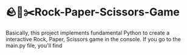 # 🪨📃✂️Rock-Paper-Scissors-Game

Basically, this project implements fundamental Python to create a interactive Rock, Paper, Scissors game in the console. If you go to the main.py file, you'll find 